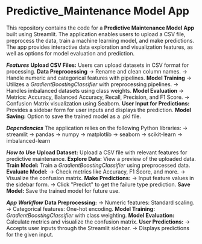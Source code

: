# Predictive_Maintenance Model App

This repository contains the code for a **Predictive Maintenance Model App** built using Streamlit. The application enables users to upload a CSV file, preprocess the data, train a machine learning model, and make predictions. The app provides interactive data exploration and visualization features, as well as options for model evaluation and prediction.

***Features***
**Upload CSV Files:** Users can upload datasets in CSV format for processing.
**Data Preprocessing** 
      -> Rename and clean column names.
      -> Handle numeric and categorical features with pipelines.
**Model Training**
      -> Utilizes a *GradientBoostingClassifier* with preprocessing pipelines.
      -> Handles imbalanced datasets using class weights.
**Model Evaluation**
      -> Metrics: Accuracy, Balanced Accuracy, Recall, Precision, and F1 Score.
      -> Confusion Matrix visualization using Seaborn.
**User Input for Predictions:** Provides a sidebar form for user inputs and displays the prediction.
**Model Saving:** Option to save the trained model as a .pkl file.

***Dependencies***
The application relies on the following Python libraries:
       -> streamlit
       -> pandas
       -> numpy
       -> matplotlib
       -> seaborn
       -> scikit-learn
       -> imbalanced-learn

***How to Use***
**Upload Dataset:** Upload a CSV file with relevant features for predictive maintenance.
**Explore Data:** View a preview of the uploaded data.
**Train Model:** Train a *GradientBoostingClassifier* using preprocessed data.
**Evaluate Model:** 
        -> Check metrics like Accuracy, F1 Score, and more.
        -> Visualize the confusion matrix.
**Make Predictions:**
        -> Input feature values in the sidebar form.
        -> Click "Predict" to get the failure type prediction.
**Save Model:** Save the trained model for future use.

***App Workflow***
**Data Preprocessing:**
        -> Numeric features: Standard scaling.
        -> Categorical features: One-hot encoding.
**Model Training:** *GradientBoostingClassifier* with class weighting.
**Model Evaluation:** Calculate metrics and visualize the confusion matrix.
**User Predictions:**
        -> Accepts user inputs through the Streamlit sidebar.
        -> Displays predictions for the given input.
